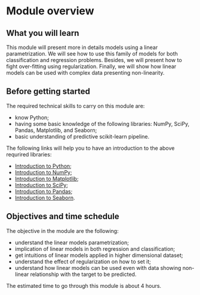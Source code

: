 # Module overview

## What you will learn

<!-- Give in plain English what the module is about -->

This module will present more in details models using a linear parametrization.
We will see how to use this family of models for both classification and
regression problems. Besides, we will present how to fight over-fitting using
regularization. Finally, we will show how linear models can be used with
complex data presenting non-linearity.

## Before getting started

<!-- Give the required skills for the module -->

The required technical skills to carry on this module are:

- know Python;
- having some basic knowledge of the following libraries: NumPy, SciPy,
  Pandas, Matplotlib, and Seaborn;
- basic understanding of predictive scikit-learn pipeline.

<!-- Point to resources to learning these skills -->

The following links will help you to have an introduction to the above
requrired libraries:

- [Introduction to Python](https://scipy-lectures.org/intro/language/python_language.html);
- [Introduction to NumPy](https://scipy-lectures.org/intro/numpy/index.html);
- [Introduction to Matplotlib](https://scipy-lectures.org/intro/matplotlib/index.html);
- [Introduction to SciPy](https://scipy-lectures.org/intro/scipy.html);
- [Introduction to Pandas](https://pandas.pydata.org/docs/user_guide/10min.html#min);
- [Introduction to Seaborn](https://seaborn.pydata.org/introduction.html).

## Objectives and time schedule

<!-- Give the learning objectives -->

The objective in the module are the following:

- understand the linear models parametrization;
- implication of linear models in both regression and classification;
- get intuitions of linear models applied in higher dimensional dataset;
- understand the effect of regularization on how to set it;
- understand how linear models can be used even with data showing non-linear
  relationship with the target to be predicted.

<!-- Give the investment in time -->

The estimated time to go through this module is about 4 hours.
